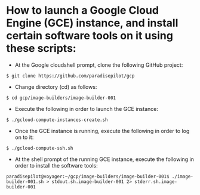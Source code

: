 
How to launch a Google Cloud Engine (GCE) instance, and install certain software tools on it using these scripts:
=================================================================================================================

 *  At the Google cloudshell prompt, clone the following GitHub project:
 ~~~
$ git clone https://github.com/paradisepilot/gcp
 ~~~

 *  Change directory (cd) as follows:
 ~~~
$ cd gcp/image-builders/image-builder-001
 ~~~

 *  Execute the following in order to launch the GCE instance:
~~~
$ ./gcloud-compute-instances-create.sh
~~~

 *  Once the GCE instance is running, execute the following in order to log on to it:
~~~
$ ./gcloud-compute-ssh.sh
~~~

 *  At the shell prompt of the running GCE instance, execute the following in order to install the software tools:
~~~
paradisepilot@voyager:~/gcp/image-builders/image-builder-001$ ./image-builder-001.sh > stdout.sh.image-builder-001 2> stderr.sh.image-builder-001
~~~
